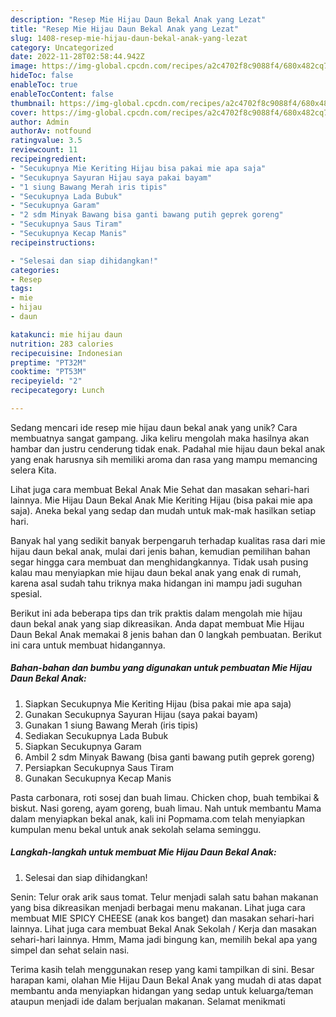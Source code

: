 ```yaml
---
description: "Resep Mie Hijau Daun Bekal Anak yang Lezat"
title: "Resep Mie Hijau Daun Bekal Anak yang Lezat"
slug: 1408-resep-mie-hijau-daun-bekal-anak-yang-lezat
category: Uncategorized
date: 2022-11-28T02:58:44.942Z
image: https://img-global.cpcdn.com/recipes/a2c4702f8c9088f4/680x482cq70/mie-hijau-daun-bekal-anak-foto-resep-utama.jpg
hideToc: false
enableToc: true
enableTocContent: false
thumbnail: https://img-global.cpcdn.com/recipes/a2c4702f8c9088f4/680x482cq70/mie-hijau-daun-bekal-anak-foto-resep-utama.jpg
cover: https://img-global.cpcdn.com/recipes/a2c4702f8c9088f4/680x482cq70/mie-hijau-daun-bekal-anak-foto-resep-utama.jpg
author: Admin
authorAv: notfound
ratingvalue: 3.5
reviewcount: 11
recipeingredient:
- "Secukupnya Mie Keriting Hijau bisa pakai mie apa saja"
- "Secukupnya Sayuran Hijau saya pakai bayam"
- "1 siung Bawang Merah iris tipis"
- "Secukupnya Lada Bubuk"
- "Secukupnya Garam"
- "2 sdm Minyak Bawang bisa ganti bawang putih geprek goreng"
- "Secukupnya Saus Tiram"
- "Secukupnya Kecap Manis"
recipeinstructions:

- "Selesai dan siap dihidangkan!"
categories:
- Resep
tags:
- mie
- hijau
- daun

katakunci: mie hijau daun 
nutrition: 283 calories
recipecuisine: Indonesian
preptime: "PT32M"
cooktime: "PT53M"
recipeyield: "2"
recipecategory: Lunch

---
```





Sedang mencari ide resep mie hijau daun bekal anak yang unik? Cara membuatnya sangat gampang. Jika keliru mengolah maka hasilnya akan hambar dan justru cenderung tidak enak. Padahal mie hijau daun bekal anak yang enak harusnya sih memiliki aroma dan rasa yang mampu memancing selera Kita.





Lihat juga cara membuat Bekal Anak Mie Sehat dan masakan sehari-hari lainnya. Mie Hijau Daun Bekal Anak Mie Keriting Hijau (bisa pakai mie apa saja). Aneka bekal yang sedap dan mudah untuk mak-mak hasilkan setiap hari.

Banyak hal yang sedikit banyak berpengaruh terhadap kualitas rasa dari mie hijau daun bekal anak, mulai dari jenis bahan, kemudian pemilihan bahan segar hingga cara membuat dan menghidangkannya. Tidak usah pusing kalau mau menyiapkan mie hijau daun bekal anak yang enak di rumah, karena asal sudah tahu triknya maka hidangan ini mampu jadi suguhan spesial.






Berikut ini ada beberapa tips dan trik praktis dalam mengolah mie hijau daun bekal anak yang siap dikreasikan. Anda dapat membuat Mie Hijau Daun Bekal Anak memakai 8 jenis bahan dan 0 langkah pembuatan. Berikut ini cara untuk membuat hidangannya.

<!--inarticleads1-->

##### Bahan-bahan dan bumbu yang digunakan untuk pembuatan Mie Hijau Daun Bekal Anak:

1. Siapkan Secukupnya Mie Keriting Hijau (bisa pakai mie apa saja)
1. Gunakan Secukupnya Sayuran Hijau (saya pakai bayam)
1. Gunakan 1 siung Bawang Merah (iris tipis)
1. Sediakan Secukupnya Lada Bubuk
1. Siapkan Secukupnya Garam
1. Ambil 2 sdm Minyak Bawang (bisa ganti bawang putih geprek goreng)
1. Persiapkan Secukupnya Saus Tiram
1. Gunakan Secukupnya Kecap Manis


Pasta carbonara, roti sosej dan buah limau. Chicken chop, buah tembikai &amp; biskut. Nasi goreng, ayam goreng, buah limau. Nah untuk membantu Mama dalam menyiapkan bekal anak, kali ini Popmama.com telah menyiapkan kumpulan menu bekal untuk anak sekolah selama seminggu. 

<!--inarticleads2-->

##### Langkah-langkah untuk membuat Mie Hijau Daun Bekal Anak:


1. Selesai dan siap dihidangkan!

Senin: Telur orak arik saus tomat. Telur menjadi salah satu bahan makanan yang bisa dikreasikan menjadi berbagai menu makanan. Lihat juga cara membuat MIE SPICY CHEESE (anak kos banget) dan masakan sehari-hari lainnya. Lihat juga cara membuat Bekal Anak Sekolah / Kerja dan masakan sehari-hari lainnya. Hmm, Mama jadi bingung kan, memilih bekal apa yang simpel dan sehat selain nasi. 

Terima kasih telah menggunakan resep yang kami tampilkan di sini. Besar harapan kami, olahan Mie Hijau Daun Bekal Anak yang mudah di atas dapat membantu anda menyiapkan hidangan yang sedap untuk keluarga/teman ataupun menjadi ide dalam berjualan makanan. Selamat menikmati
